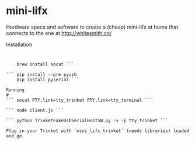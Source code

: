 mini-lifx
=========

Hardware specs and software to create a (cheap) mini-lifx at home that connects to the one at http://whitesmith.co/

Installation
#
``` brew install libusb
	brew install socat ```

``` pip install --pre pyusb
	pip install pyserial ```

Running
#
``` socat PTY,link=tty_trinket PTY,link=tty_terminal ```

``` node client.js ```

``` python TrinketFakeUsbSerialHostSW.py -v -p tty_trinket ```

Plug in your Trinket with `mini_lifx_trinket` (needs libraries) loaded and go.
